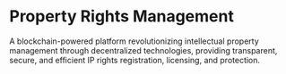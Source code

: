 # Property Rights Management
 A blockchain-powered platform revolutionizing intellectual property management through decentralized technologies, providing transparent, secure, and efficient IP rights registration, licensing, and protection.
